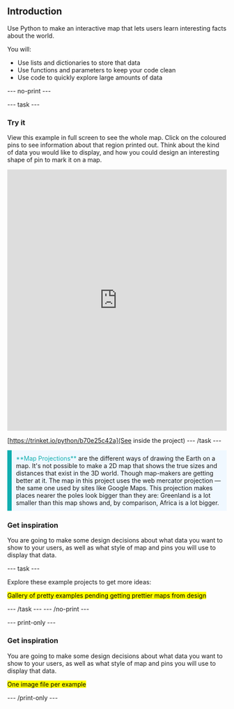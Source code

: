 ## Introduction

Use Python to make an interactive map that lets users learn interesting facts about the world.

You will:
+ Use lists and dictionaries to store that data
+ Use functions and parameters to keep your code clean
+ Use code to quickly explore large amounts of data

--- no-print ---

--- task ---  
### Try it 

View this example in full screen to see the whole map. Click on the coloured pins to see information about that region printed out. Think about the kind of data you would like to display, and how you could design an interesting shape of pin to mark it on a map.

<iframe src="https://trinket.io/embed/python/b70e25c42a?outputOnly=true&runOption=run" width="100%" height="600" frameborder="0" marginwidth="0" marginheight="0" allowfullscreen></iframe>

[https://trinket.io/python/b70e25c42a](See inside the project)
--- /task ---

<p style="border-left: solid; border-width:10px; border-color: #0faeb0; background-color: aliceblue; padding: 10px;">
<span style="color: #0faeb0">**Map Projections**</span> are the different ways of drawing the Earth on a map. It's not possible to make a 2D map that shows the true sizes and distances that exist in the 3D world. Though map-makers are getting better at it. The map in this project uses the web mercator projection — the same one used by sites like Google Maps. This projection makes places nearer the poles look bigger than they are: Greenland is a lot smaller than this map shows and, by comparison, Africa is a lot bigger.
</p>

### Get inspiration 

You are going to make some design decisions about what data you want to show to your users, as well as what style of map and pins you will use to display that data.

--- task ---

Explore these example projects to get more ideas:

<mark>Gallery of pretty examples pending getting prettier maps from design</mark>

--- /task ---
--- /no-print ---

--- print-only ---

### Get inspiration 

You are going to make some design decisions about what data you want to show to your users, as well as what style of map and pins you will use to display that data.

<mark>One image file per example</mark>

--- /print-only ---

